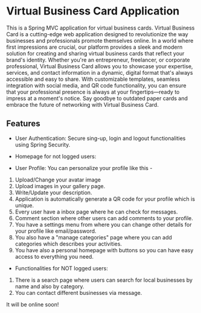 # **Virtual Business Card Application**

This is a Spring MVC application for virtual business cards.
Virtual Business Card is a cutting-edge web application designed to revolutionize the way businesses and professionals promote themselves online. In a world where first impressions are crucial, our platform provides a sleek and modern solution for creating and sharing virtual business cards that reflect your brand's identity. Whether you're an entrepreneur, freelancer, or corporate professional, Virtual Business Card allows you to showcase your expertise, services, and contact information in a dynamic, digital format that's always accessible and easy to share. With customizable templates, seamless integration with social media, and QR code functionality, you can ensure that your professional presence is always at your fingertips—ready to impress at a moment's notice. Say goodbye to outdated paper cards and embrace the future of networking with Virtual Business Card.

## **Features**

* User Authentication: Secure sing-up, login and logout functionalities using Spring Security.


* Homepage for not logged users:


* User Profile: You can personalize your profile like this - 

1. Upload/Change your avatar image
2. Upload images in your gallery page.
3. Write/Update your description.
4. Application is automatically generate a QR code for your profile which is unique.
5. Every user have a inbox page where he can check for messages.
6. Comment section where other users can add comments to your profile.
7. You have a settings menu from where you can change other details for your profile like email/password.
8. You also have a "manage categories" page where you can add categories which describes your activities.
9. You have also a personal homepage with buttons so you can have easy access to everything you need.

* Functionalities for NOT logged users:

1. There is a search page where users can search for local businesses by name and also by category.
2. You can contact different businesses via message.


It will be online soon!